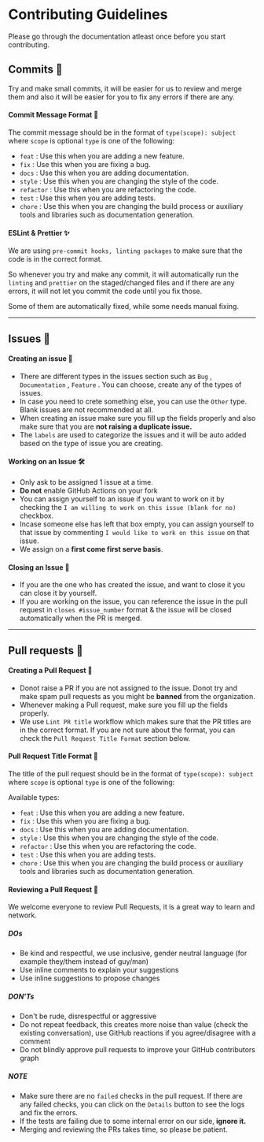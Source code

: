 # Contributing Guidelines 
Please go through the documentation atleast once before you start contributing. 

## Commits 👮

Try and make small commits, it will be easier for us to review and merge them and also it will be easier for you to fix any errors if there are any.

#### Commit Message Format 🔐

The commit message should be in the format of `type(scope): subject` where `scope` is optional `type` is one of the following:

- `feat` : Use this when you are adding a new feature.
- `fix` : Use this when you are fixing a bug.
- `docs` : Use this when you are adding documentation.
- `style` : Use this when you are changing the style of the code.
- `refactor` : Use this when you are refactoring the code.
- `test` : Use this when you are adding tests.
- `chore` : Use this when you are changing the build process or auxiliary tools and libraries such as documentation generation.

#### ESLint & Prettier ✨

We are using `pre-commit hooks, linting packages` to make sure that the code is in the correct format. 

So whenever you try and make any commit, it will automatically run the `linting` and `prettier` on the staged/changed files and if there are any errors, it will not let you commit the code until you fix those.

Some of them are automatically fixed, while some needs manual fixing.

---
## Issues 👮


#### Creating an issue 📝

- There are different types in the issues section such as `Bug` , `Documentation` , `Feature` . You can choose, create any of the types of issues.
- In case you need to crete something else, you can use the `Other` type. Blank issues are not recommended at all.
- When creating an issue make sure you fill up the fields properly and also make sure that you are **not raising a duplicate issue.**
- The `labels` are used to categorize the issues and it will be auto added based on the type of issue you are creating.

#### Working on an Issue 🛠️

- Only ask to be assigned 1 issue at a time.
- **Do not** enable GitHub Actions on your fork
- You can assign yourself to an issue if you want to work on it by checking the `I am willing to work on this issue (blank for no)` checkbox.
- Incase someone else has left that box empty, you can assign yourself to that issue by commenting `I would like to work on this issue` on that issue.
- We assign on a **first come first serve basis**.


#### Closing an Issue 📌

- If you are the one who has created the issue, and want to close it you can close it by yourself.
- If you are working on the issue, you can reference the issue in the pull request in `closes #issue_number` format & the issue will be closed automatically when the PR is merged.


---

## Pull requests 👮

#### Creating a Pull Request 📝

- Donot raise a PR if you are not assigned to the issue. Donot try and make spam pull requests as you might be **banned** from the organization.
- Whenever making a Pull request, make sure you fill up the fields properly.
- We use `Lint PR title` workflow which makes sure that the PR titles are in the correct format. If you are not sure about the format, you can check the `Pull Request Title Format` section below.


#### Pull Request Title Format 🔐

The title of the pull request should be in the format of `type(scope): subject` where `scope` is optional `type` is one of the following:

Available types:

- `feat` : Use this when you are adding a new feature.
- `fix` : Use this when you are fixing a bug.
- `docs` : Use this when you are adding documentation.
- `style` : Use this when you are changing the style of the code.
- `refactor` : Use this when you are refactoring the code.
- `test` : Use this when you are adding tests.
- `chore` : Use this when you are changing the build process or auxiliary tools and libraries such as documentation generation.

#### Reviewing a Pull Request 📌

We welcome everyone to review Pull Requests, it is a great way to learn and network.

##### DOs
- Be kind and respectful, we use inclusive, gender neutral language (for example they/them instead of guy/man)
- Use inline comments to explain your suggestions
- Use inline suggestions to propose changes
##### DON'Ts
- Don't be rude, disrespectful or aggressive
- Do not repeat feedback, this creates more noise than value (check the existing conversation), use GitHub reactions if you agree/disagree with a comment
- Do not blindly approve pull requests to improve your GitHub contributors graph


##### NOTE

- Make sure there are no `failed` checks in the pull request. If there are any failed checks, you can click on the `Details` button to see the logs and fix the errors.
- If the tests are failing due to some internal error on our side, **ignore it.**
- Merging and reviewing the PRs takes time, so please be patient.
